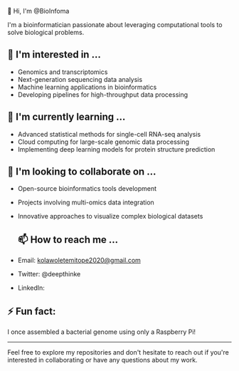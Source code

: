 👋 Hi, I'm @BioInfoma

I'm a bioinformatician passionate about leveraging computational tools to solve biological problems.

## 👀 I'm interested in ...
- Genomics and transcriptomics
- Next-generation sequencing data analysis
- Machine learning applications in bioinformatics
- Developing pipelines for high-throughput data processing

## 🌱 I'm currently learning ...
- Advanced statistical methods for single-cell RNA-seq analysis
- Cloud computing for large-scale genomic data processing
- Implementing deep learning models for protein structure prediction

## 💞️ I'm looking to collaborate on ...
- Open-source bioinformatics tools development
- Projects involving multi-omics data integration
- Innovative approaches to visualize complex biological datasets

  ## 📫 How to reach me ...
- Email: kolawoletemitope2020@gmail.com
- Twitter: @deepthinke
- LinkedIn: 


## ⚡ Fun fact: 
I once assembled a bacterial genome using only a Raspberry Pi!

---

Feel free to explore my repositories and don't hesitate to reach out if you're interested in collaborating or have any questions about my work.

<!---
BioInfoma/BioInfoma is a ✨ special ✨ repository because its `README.md` (this file) appears on your GitHub profile.
You can click the Preview link to take a look at your changes.
--->
